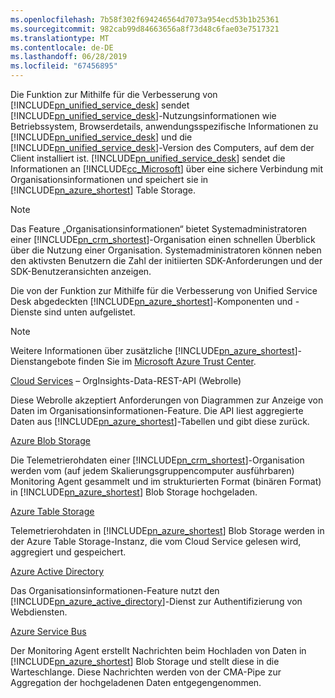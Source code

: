 ```yaml
---
ms.openlocfilehash: 7b58f302f694246564d7073a954ecd53b1b25361
ms.sourcegitcommit: 982cab99d84663656a8f73d48c6fae03e7517321
ms.translationtype: MT
ms.contentlocale: de-DE
ms.lasthandoff: 06/28/2019
ms.locfileid: "67456895"
---
```

Die Funktion zur Mithilfe für die Verbesserung von [!INCLUDE[pn_unified_service_desk](pn-unified-service-desk.md)] sendet [!INCLUDE[pn_unified_service_desk](pn-unified-service-desk.md)]-Nutzungsinformationen wie Betriebssystem, Browserdetails, anwendungsspezifische Informationen zu [!INCLUDE[pn_unified_service_desk](../includes/pn-unified-service-desk.md)] und die [!INCLUDE[pn_unified_service_desk](pn-unified-service-desk.md)]-Version des Computers, auf dem der Client installiert ist. [!INCLUDE[pn_unified_service_desk](pn-unified-service-desk.md)] sendet die Informationen an [!INCLUDE[cc_Microsoft](cc-microsoft.md)] über eine sichere Verbindung mit Organisationsinformationen und speichert sie in [!INCLUDE[pn_azure_shortest](pn-azure-shortest.md)] Table Storage.
  
> [!NOTE]
>  Das Feature „Organisationsinformationen“ bietet Systemadministratoren einer [!INCLUDE[pn_crm_shortest](pn-crm-shortest.md)]-Organisation einen schnellen Überblick über die Nutzung einer Organisation. Systemadministratoren können neben den aktivsten Benutzern die Zahl der initiierten SDK-Anforderungen und der SDK-Benutzeransichten anzeigen.
  
 Die von der Funktion zur Mithilfe für die Verbesserung von Unified Service Desk abgedeckten [!INCLUDE[pn_azure_shortest](pn-azure-shortest.md)]-Komponenten und -Dienste sind unten aufgelistet.  
  
> [!NOTE]
>  Weitere Informationen über zusätzliche [!INCLUDE[pn_azure_shortest](pn-azure-shortest.md)]-Dienstangebote finden Sie im [Microsoft Azure Trust Center](https://azure.microsoft.com/support/trust-center/).  
  
 [Cloud Services](https://azure.microsoft.com/services/cloud-services/) – OrgInsights-Data-REST-API (Webrolle)  
  
 Diese Webrolle akzeptiert Anforderungen von Diagrammen zur Anzeige von Daten im Organisationsinformationen-Feature. Die API liest aggregierte Daten aus [!INCLUDE[pn_azure_shortest](pn-azure-shortest.md)]-Tabellen und gibt diese zurück.  
  
 [Azure Blob Storage](https://azure.microsoft.com/services/storage/blobs/)  
  
 Die Telemetrierohdaten einer [!INCLUDE[pn_crm_shortest](pn-crm-shortest.md)]-Organisation werden vom (auf jedem Skalierungsgruppencomputer ausführbaren) Monitoring Agent gesammelt und im strukturierten Format (binären Format) in [!INCLUDE[pn_azure_shortest](pn-azure-shortest.md)] Blob Storage hochgeladen.  
  
 [Azure Table Storage](https://azure.microsoft.com/services/storage/tables/)  
  
 Telemetrierohdaten in [!INCLUDE[pn_azure_shortest](pn-azure-shortest.md)] Blob Storage werden in der Azure Table Storage-Instanz, die vom Cloud Service gelesen wird, aggregiert und gespeichert.  
  
 [Azure Active Directory](https://azure.microsoft.com/services/active-directory/)  
  
 Das Organisationsinformationen-Feature nutzt den [!INCLUDE[pn_azure_active_directory](pn-azure-active-directory.md)]-Dienst zur Authentifizierung von Webdiensten.  
  
 [Azure Service Bus](https://azure.microsoft.com/services/service-bus/)  
  
 Der Monitoring Agent erstellt Nachrichten beim Hochladen von Daten in [!INCLUDE[pn_azure_shortest](pn-azure-shortest.md)] Blob Storage und stellt diese in die Warteschlange. Diese Nachrichten werden von der CMA-Pipe zur Aggregation der hochgeladenen Daten entgegengenommen.